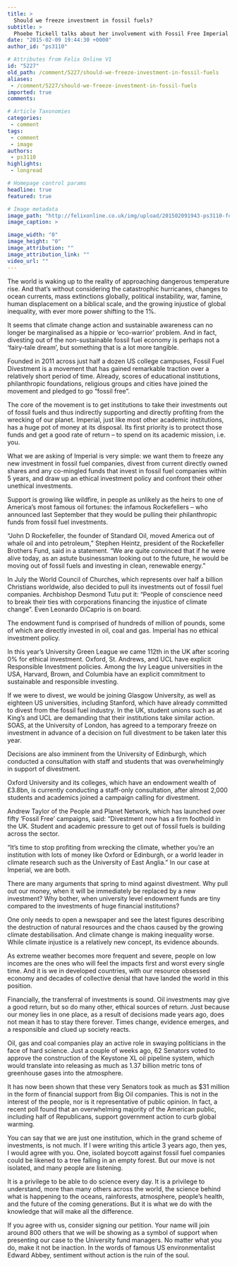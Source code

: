 ```yaml
---
title: >
  Should we freeze investment in fossil fuels?
subtitle: >
  Phoebe Tickell talks about her involvement with Fossil Free Imperial
date: "2015-02-09 19:44:30 +0000"
author_id: "ps3110"

# Attributes from Felix Online V1
id: "5227"
old_path: /comment/5227/should-we-freeze-investment-in-fossil-fuels
aliases:
 - /comment/5227/should-we-freeze-investment-in-fossil-fuels
imported: true
comments:

# Article Taxonomies
categories:
 - comment
tags:
 - comment
 - image
authors:
 - ps3110
highlights:
 - longread

# Homepage control params
headline: true
featured: true

# Image metadata
image_path: "http://felixonline.co.uk/img/upload/201502091943-ps3110-fossil.jpg"
image_caption: >

image_width: "0"
image_height: "0"
image_attribution: ""
image_attribution_link: ""
video_url: ""
---
```


The world is waking up to the reality of approaching dangerous temperature rise. And that’s without considering the catastrophic hurricanes, changes to ocean currents, mass extinctions globally, political instability, war, famine, human displacement on a biblical scale, and the growing injustice of global inequality, with ever more power shifting to the 1%.

It seems that climate change action and sustainable awareness can no longer be marginalised as a hippie or ‘eco-warrior’ problem. And in fact, divesting out of the non-sustainable fossil fuel economy is perhaps not a ‘fairy-tale dream’, but something that is a lot more tangible.

Founded in 2011 across just half a dozen US college campuses, Fossil Fuel Divestment is a movement that has gained remarkable traction over a relatively short period of time. Already, scores of educational institutions, philanthropic foundations, religious groups and cities have joined the movement and pledged to go “fossil free”.

The core of the movement is to get institutions to take their investments out of fossil fuels and thus indirectly supporting and directly profiting from the wrecking of our planet. Imperial, just like most other academic institutions, has a huge pot of money at its disposal. Its first priority is to protect those funds and get a good rate of return – to spend on its academic mission, i.e. you.

What we are asking of Imperial is very simple: we want them to freeze any new investment in fossil fuel companies, divest from current directly owned shares and any co-mingled funds that invest in fossil fuel companies within 5 years, and draw up an ethical investment policy and confront their other unethical investments.

Support is growing like wildfire, in people as unlikely as the heirs to one of America’s most famous oil fortunes: the infamous Rockefellers – who announced last September that they would be pulling their philanthropic funds from fossil fuel investments.

“John D Rockefeller, the founder of Standard Oil, moved America out of whale oil and into petroleum,” Stephen Heintz, president of the Rockefeller Brothers Fund, said in a statement. “We are quite convinced that if he were alive today, as an astute businessman looking out to the future, he would be moving out of fossil fuels and investing in clean, renewable energy.”

In July the World Council of Churches, which represents over half a billion Christians worldwide, also decided to pull its investments out of fossil fuel companies. Archbishop Desmond Tutu put it: “People of conscience need to break their ties with corporations financing the injustice of climate change”. Even Leonardo DiCaprio is on board.

The endowment fund is comprised of hundreds of million of pounds, some of which are directly invested in oil, coal and gas. Imperial has no ethical investment policy.

In this year’s University Green League we came 112th in the UK after scoring 0% for ethical investment. Oxford, St. Andrews, and UCL have explicit Responsible Investment policies. Among the Ivy League universities in the USA, Harvard, Brown, and Columbia have an explicit commitment to sustainable and responsible investing.

If we were to divest, we would be joining Glasgow University, as well as eighteen US universities, including Stanford, which have already committed to divest from the fossil fuel industry. In the UK, student unions such as at King’s and UCL are demanding that their institutions take similar action. SOAS, at the University of London, has agreed to a temporary freeze on investment in advance of a decision on full divestment to be taken later this year.

Decisions are also imminent from the University of Edinburgh, which conducted a consultation with staff and students that was overwhelmingly in support of divestment.

Oxford University and its colleges, which have an endowment wealth of £3.8bn, is currently conducting a staff-only consultation, after almost 2,000 students and academics joined a campaign calling for divestment.

Andrew Taylor of the People and Planet Network, which has launched over fifty ‘Fossil Free’ campaigns, said: “Divestment now has a firm foothold in the UK. Student and academic pressure to get out of fossil fuels is building across the sector.

“It’s time to stop profiting from wrecking the climate, whether you’re an institution with lots of money like Oxford or Edinburgh, or a world leader in climate research such as the University of East Anglia.” In our case at Imperial, we are both.

There are many arguments that spring to mind against divestment. Why pull out our money, when it will be immediately be replaced by a new investment? Why bother, when university level endowment funds are tiny compared to the investments of huge financial institutions?

One only needs to open a newspaper and see the latest figures describing the destruction of natural resources and the chaos caused by the growing climate destabilisation. And climate change is making inequality worse. While climate injustice is a relatively new concept, its evidence abounds.

As extreme weather becomes more frequent and severe, people on low incomes are the ones who will feel the impacts first and worst every single time. And it is we in developed countries, with our resource obsessed economy and decades of collective denial that have landed the world in this position.

Financially, the transferral of investments is sound. Oil investments may give a good return, but so do many other, ethical sources of return. Just because our money lies in one place, as a result of decisions made years ago, does not mean it has to stay there forever. Times change, evidence emerges, and a responsible and clued up society reacts.

Oil, gas and coal companies play an active role in swaying politicians in the face of hard science. Just a couple of weeks ago, 62 Senators voted to approve the construction of the Keystone XL oil pipeline system, which would translate into releasing as much as 1.37 billion metric tons of greenhouse gases into the atmosphere.

It has now been shown that these very Senators took as much as $31 million in the form of financial support from Big Oil companies. This is not in the interest of the people, nor is it representative of public opinion. In fact, a recent poll found that an overwhelming majority of the American public, including half of Republicans, support government action to curb global warming.

You can say that we are just one institution, which in the grand scheme of investments, is not much. If I were writing this article 3 years ago, then yes, I would agree with you. One, isolated boycott against fossil fuel companies could be likened to a tree falling in an empty forest. But our move is not isolated, and many people are listening.

It is a privilege to be able to do science every day. It is a privilege to understand, more than many others across the world, the science behind what is happening to the oceans, rainforests, atmosphere, people’s health, and the future of the coming generations. But it is what we do with the knowledge that will make all the difference.

If you agree with us, consider signing our petition. Your name will join around 800 others that we will be showing as a symbol of support when presenting our case to the University fund managers. No matter what you do, make it not be inaction. In the words of famous US environmentalist Edward Abbey, sentiment without action is the ruin of the soul.
